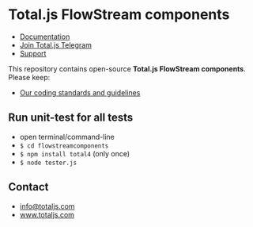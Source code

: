 # Total.js FlowStream components

- [Documentation](https://docs.totaljs.com)
- [Join Total.js Telegram](https://t.me/totaljs)
- [Support](https://www.totaljs.com/support/)

This repository contains open-source __Total.js FlowStream components__. Please keep:

- [Our coding standards and guidelines](https://docs.totaljs.com/welcome/67b47001ty51c/)

## Run unit-test for all tests

- open terminal/command-line
- `$ cd flowstreamcomponents`
- `$ npm install total4` (only once)
- `$ node tester.js`

## Contact

- <info@totaljs.com>
- www.totaljs.com